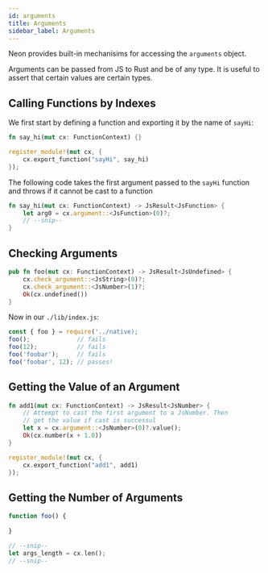 ```yaml
---
id: arguments
title: Arguments
sidebar_label: Arguments
---
```


Neon provides built-in mechanisims for accessing the `arguments` object. 

Arguments can be passed from JS to Rust and be of any type. It is useful to assert that certain values are certain types.

## Calling Functions by Indexes

We first start by defining a function and exporting it by the name of `sayHi`:

```rust
fn say_hi(mut cx: FunctionContext) {}

register_module!(mut cx, {
    cx.export_function("sayHi", say_hi)
});
```

The following code takes the first argument passed to the `sayHi` function and throws if it cannot be cast to a function

```rust
fn say_hi(mut cx: FunctionContext) -> JsResult<JsFunction> {
    let arg0 = cx.argument::<JsFunction>(0)?;
    // --snip--
}
```

## Checking Arguments

```rust
pub fn foo(mut cx: FunctionContext) -> JsResult<JsUndefined> {
    cx.check_argument::<JsString>(0)?;
    cx.check_argument::<JsNumber>(1)?;
    Ok(cx.undefined())
}
```
Now in our `./lib/index.js`:
```js
const { foo } = require('../native);
foo();             // fails
foo(12);           // fails
foo('foobar');     // fails
foo('foobar', 12); // passes!
```

## Getting the Value of an Argument

```rust
fn add1(mut cx: FunctionContext) -> JsResult<JsNumber> {
    // Attempt to cast the first argument to a JsNumber. Then
    // get the value if cast is successul
    let x = cx.argument::<JsNumber>(0)?.value();
    Ok(cx.number(x + 1.0))
}

register_module!(mut cx, {
    cx.export_function("add1", add1)
});
```

## Getting the Number of Arguments

```js
function foo() {
    
}
```

```rust
// --snip--
let args_length = cx.len();
// --snip--
```